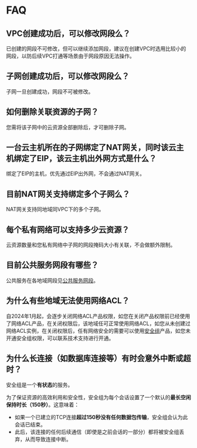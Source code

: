 # FAQ



## VPC创建成功后，可以修改网段么？

已创建的网段不可修改，但可以继续添加网段，建议在创建VPC时选用比较小的网段，以防后续VPC打通等场景由于网段原因无法操作。

## 子网创建成功后，可以修改网段么？

子网一旦创建成功，网段不可被修改。

## 如何删除关联资源的子网？

您需将该子网中的云资源全部删除后，才可删除子网。

## 一台云主机所在的子网绑定了NAT网关，同时该云主机绑定了EIP，该云主机出外网方式是什么？

绑定了EIP的主机，优先通过EIP出外网，不会通过NAT网关。

## 目前NAT网关支持绑定多个子网么？

NAT网关支持同地域同VPC下的多个子网。

## 每个私有网络可以支持多少云资源？

云资源数量和您私有网络中子网的网段掩码大小有关联，不会做额外限制。

## 目前公共服务网段有哪些？

公共服务在各地域网段见[公共服务网段](vpc/limit)。

## 为什么有些地域无法使用网络ACL？

自2024年1月起，会逐步关闭网络ACL产品权限，如您在关闭产品权限前已经使用了网络ACL产品，在关闭权限后，该地域任可正常使用网络ACL，如您从未创建过网络ACL实例，在关闭权限后，任有网络安全的需要可以使用[安全组](vpc/guide/secgroup)产品，如您未开通安全组权限，可以联系技术支持进行开通。

## **为什么长连接（如数据库连接等）有时会意外中断或超时？** 

 安全组是一个**有状态**的服务。

为了保证资源的高效利用和安全性，安全组为每个会话设置了一个默认的**最长空闲保持时长（150秒）**。这意味着：

- 如果一个已建立的TCP连接**超过150秒没有任何数据包传输**，安全组会认为此会话已结束。
- 此后，该连接的任何后续通信（即使是之前会话的一部分）都将被安全组丢弃，从而导致连接中断。

